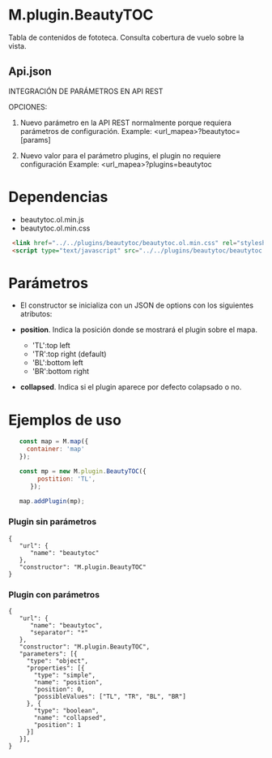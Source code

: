 # M.plugin.BeautyTOC

Tabla de contenidos de fototeca. Consulta cobertura de vuelo sobre la vista.

## Api.json

INTEGRACIÓN DE PARÁMETROS EN API REST

OPCIONES:  
1. Nuevo parámetro en la API REST normalmente porque requiera parámetros de configuración.
Example: <url_mapea>?beautytoc=[params]

2. Nuevo valor para el parámetro plugins, el plugin no requiere configuración
Example: <url_mapea>?plugins=beautytoc

# Dependencias

- beautytoc.ol.min.js
- beautytoc.ol.min.css


```html
 <link href="../../plugins/beautytoc/beautytoc.ol.min.css" rel="stylesheet" />
 <script type="text/javascript" src="../../plugins/beautytoc/beautytoc.ol.min.js"></script>
```

# Parámetros

- El constructor se inicializa con un JSON de options con los siguientes atributos:

- **position**. Indica la posición donde se mostrará el plugin sobre el mapa.
  - 'TL':top left
  - 'TR':top right (default)
  - 'BL':bottom left
  - 'BR':bottom right
- **collapsed**. Indica si el plugin aparece por defecto colapsado o no.

# Ejemplos de uso

```javascript
   const map = M.map({
     container: 'map'
   });

   const mp = new M.plugin.BeautyTOC({
        postition: 'TL',
      });

   map.addPlugin(mp);
```


### Plugin sin parámetros

```
{
   "url": {
      "name": "beautytoc"
   },
   "constructor": "M.plugin.BeautyTOC"
}
```
### Plugin con parámetros

```
{
   "url": {
      "name": "beautytoc",
      "separator": "*"
   },
   "constructor": "M.plugin.BeautyTOC",
   "parameters": [{
     "type": "object",
     "properties": [{
       "type": "simple",
       "name": "position",
       "position": 0,
       "possibleValues": ["TL", "TR", "BL", "BR"]
     }, {
       "type": "boolean",
       "name": "collapsed",
       "position": 1
     }]
   }],
}
```
